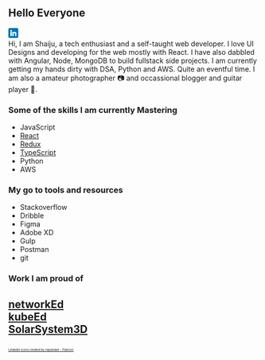 ## Hello Everyone
<a href="https://www.linkedin.com/in/nambiars/" target="new">
  <img alt="LinkedIn" src="https://github.com/skoodath/skoodath/blob/main/images/linkedin.png"  width="20">
</a><br>
Hi, I am Shaiju, a tech enthusiast and a self-taught web developer. I love UI Designs and developing for the web mostly with React. I have also dabbled with Angular, Node, MongoDB to build fullstack side projects. I am currently getting my hands dirty with DSA, Python and AWS. Quite an eventful time. I am also a amateur photographer 📷 and occassional blogger and guitar player 🎸.

### Some of the skills I am currently Mastering
* JavaScript
* [React](https://reactjs.org/)
* [Redux](https://redux.js.org/)
* [TypeScript](https://www.typescriptlang.org/)
* Python
* AWS

### My go to tools and resources
* Stackoverflow
* Dribble
* Figma
* Adobe XD
* Gulp
* Postman
* git
### Work I am proud of
[networkEd](https://www.networked.in/)  
[kubeEd](https://www.kubeed.com)  
[SolarSystem3D](https://solarsystem3d.netlify.app/)
---
<a href="https://www.flaticon.com/free-icons/linkedin" title="linkedin icons" style="font-size: 6px;">Linkedin icons created by riajulislam - Flaticon</a>
